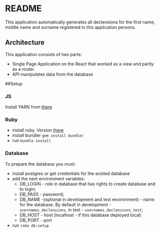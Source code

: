 # README

This application automatically generates all declensions for the first name, middle name and surname registered in this application persons.

## Architecture 
This application consists  of two parts: 
* Single Page Application on the React that worked as a view and partly as a router.
* API manipulates data from the database

##Setup
### JS
Install YARN from [there](https://yarnpkg.com/lang/en/docs/install)
### Ruby 
* install ruby. Version [there](.ruby-version)
* install bundler `gem install bundler`
* run `bundle install`
### Database
To prepare the database you must:
* install postgres or get credentials for the existed database
* add the next environment variables:
   * DB_LOGIN - role in database that has rights to create database and to login;
   * DB_PASS - password;
   * DB_NAME -(optional in development and test environment) - name for the database. 
   By default in development - `usernames_declensions`, in test - `usernames_declensions_test`;
   * DB_HOST - host (localhost -  if this database deployed local)
   * DB_PORT - port
* run `rake db:setup`